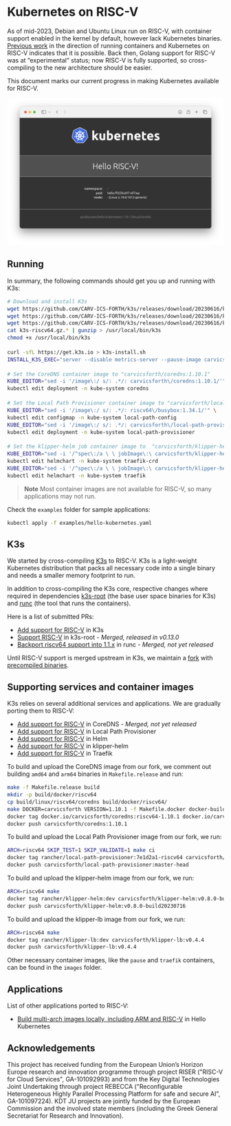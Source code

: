 # Kubernetes on RISC-V

As of mid-2023, Debian and Ubuntu Linux run on RISC-V, with container support enabled in the kernel by default, however lack Kubernetes binaries. [Previous work](https://github.com/carlosedp/riscv-bringup) in the direction of running containers and Kubernetes on RISC-V indicates that it is possible. Back then, Golang support for RISC-V was at “experimental” status; now RISC-V is fully supported, so cross-compiling to the new architecture should be easier.

This document marks our current progress in making Kubernetes available for RISC-V.

![Hello RISC-V!](hello-riscv.png)

## Running

In summary, the following commands should get you up and running with K3s:
```bash
# Download and install K3s
wget https://github.com/CARV-ICS-FORTH/k3s/releases/download/20230616/k3s-riscv64.gz.aa
wget https://github.com/CARV-ICS-FORTH/k3s/releases/download/20230616/k3s-riscv64.gz.ab
wget https://github.com/CARV-ICS-FORTH/k3s/releases/download/20230616/k3s-riscv64.gz.ac
cat k3s-riscv64.gz.* | gunzip > /usr/local/bin/k3s
chmod +x /usr/local/bin/k3s

curl -sfL https://get.k3s.io > k3s-install.sh
INSTALL_K3S_EXEC="server --disable metrics-server --pause-image carvicsforth/pause:v3.9-v1.27.2" INSTALL_K3S_SKIP_DOWNLOAD="true" bash -x k3s-install.sh

# Set the CoreDNS container image to "carvicsforth/coredns:1.10.1"
KUBE_EDITOR="sed -i '/image\:/ s/: .*/: carvicsforth\/coredns:1.10.1/'" \
kubectl edit deployment -n kube-system coredns

# Set the Local Path Provisioner container image to "carvicsforth/local-path-provisioner:master-head" and the helper pod container image to "riscv64/busybox:1.34.1"
KUBE_EDITOR="sed -i '/image\:/ s/: .*/: riscv64\/busybox:1.34.1/'" \
kubectl edit configmap -n kube-system local-path-config
KUBE_EDITOR="sed -i '/image\:/ s/: .*/: carvicsforth\/local-path-provisioner:master-head/'" \
kubectl edit deployment -n kube-system local-path-provisioner

# Set the klipper-helm job container image to  "carvicsforth/klipper-helm:v0.8.0-build20230716"
KUBE_EDITOR="sed -i '/^spec\:/a \ \ jobImage\:\ carvicsforth/klipper-helm:v0.8.0-build20230716'" \
kubectl edit helmchart -n kube-system traefik-crd
KUBE_EDITOR="sed -i '/^spec\:/a \ \ jobImage\:\ carvicsforth/klipper-helm:v0.8.0-build20230716'" \
kubectl edit helmchart -n kube-system traefik
```

> **Note**
> Most container images are not available for RISC-V, so many applications may not run.

Check the `examples` folder for sample applications:
```bash
kubectl apply -f examples/hello-kubernetes.yaml
```

## K3s

We started by cross-compiling [K3s](https://k3s.io/) to RISC-V. K3s is a light-weight Kubernetes distribution that packs all necessary code into a single binary and needs a smaller memory footprint to run.

In addition to cross-compiling the K3s core, respective changes where required in dependencies [k3s-root](https://github.com/k3s-io/k3s-root) (the base user space binaries for K3s) and [runc](https://github.com/opencontainers/runc) (the tool that runs the containers).

Here is a list of submitted PRs:
- [Add support for RISC-V](https://github.com/k3s-io/k3s/pull/7778) in K3s
- [Support RISC-V](https://github.com/k3s-io/k3s-root/pull/60) in k3s-root - *Merged, released in v0.13.0*
- [Backport riscv64 support into 1.1.x](https://github.com/opencontainers/runc/pull/3905) in runc - *Merged, not yet released*

Until RISC-V support is merged upstream in K3s, we maintain a [fork](https://github.com/CARV-ICS-FORTH/k3s) with [precompiled binaries](https://github.com/CARV-ICS-FORTH/k3s/releases).

## Supporting services and container images

K3s relies on several additional services and applications. We are gradually porting them to RISC-V:
- [Add support for RISC-V](https://github.com/coredns/coredns/pull/6195) in CoreDNS - *Merged, not yet released*
- [Add support for RISC-V](https://github.com/rancher/local-path-provisioner/pull/346) in Local Path Provisioner
- [Add support for RISC-V](https://github.com/helm/helm/pull/12204) in Helm
- [Add support for RISC-V](https://github.com/k3s-io/klipper-helm/pull/64) in klipper-helm
- [Add support for RISC-V](https://github.com/traefik/traefik/pull/10026) in Traefik

To build and upload the CoreDNS image from our fork, we comment out building `amd64` and `arm64` binaries in `Makefile.release` and run:
```bash
make -f Makefile.release build
mkdir -p build/docker/riscv64
cp build/linux/riscv64/coredns build/docker/riscv64/
make DOCKER=carvicsforth VERSION=1.10.1 -f Makefile.docker docker-build
docker tag docker.io/carvicsforth/coredns:riscv64-1.10.1 docker.io/carvicsforth/coredns:1.10.1
docker push carvicsforth/coredns:1.10.1
```

To build and upload the Local Path Provisioner image from our fork, we run:
```bash
ARCH=riscv64 SKIP_TEST=1 SKIP_VALIDATE=1 make ci
docker tag rancher/local-path-provisioner:7e1d2a1-riscv64 carvicsforth/local-path-provisioner:master-head
docker push carvicsforth/local-path-provisioner:master-head
```

To build and upload the klipper-helm image from our fork, we run:
```bash
ARCH=riscv64 make
docker tag rancher/klipper-helm:dev carvicsforth/klipper-helm:v0.8.0-build20230716
docker push carvicsforth/klipper-helm:v0.8.0-build20230716
```

To build and upload the klipper-lb image from our fork, we run:
```bash
ARCH=riscv64 make
docker tag rancher/klipper-lb:dev carvicsforth/klipper-lb:v0.4.4
docker push carvicsforth/klipper-lb:v0.4.4
```

Other necessary container images, like the `pause` and `traefik` containers, can be found in the `images` folder.

## Applications

List of other applications ported to RISC-V:
- [Build multi-arch images locally, including ARM and RISC-V](https://github.com/paulbouwer/hello-kubernetes/pull/46) in Hello Kubernetes

## Acknowledgements

This project has received funding from the European Union’s Horizon Europe research and innovation programme through project RISER ("RISC-V for Cloud Services", GA-101092993) and from the Key Digital Technologies Joint Undertaking through project REBECCA ("Reconfigurable Heterogeneous Highly Parallel Processing Platform for safe and secure AI", GA-101097224). KDT JU projects are jointly funded by the European Commission and the involved state members (including the Greek General Secretariat for Research and Innovation).
